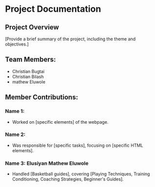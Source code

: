 # Project Documentation

## Project Overview

[Provide a brief summary of the project, including the theme and objectives.]

## Team Members:

-   Christian Bugtai
-   Christian Bilash
-   mathew Eluwole

## Member Contributions:

### Name 1:

-   Worked on [specific elements] of the webpage.

### Name 2:

-   Was responsible for [specific tasks], focusing on [specific HTML elements].

### Name 3: Elusiyan Mathew Eluwole

-   Handled [Basketball guides], covering [Playing Techniques, Training Conditioning, Coaching Strategies, Beginner's Guides].
